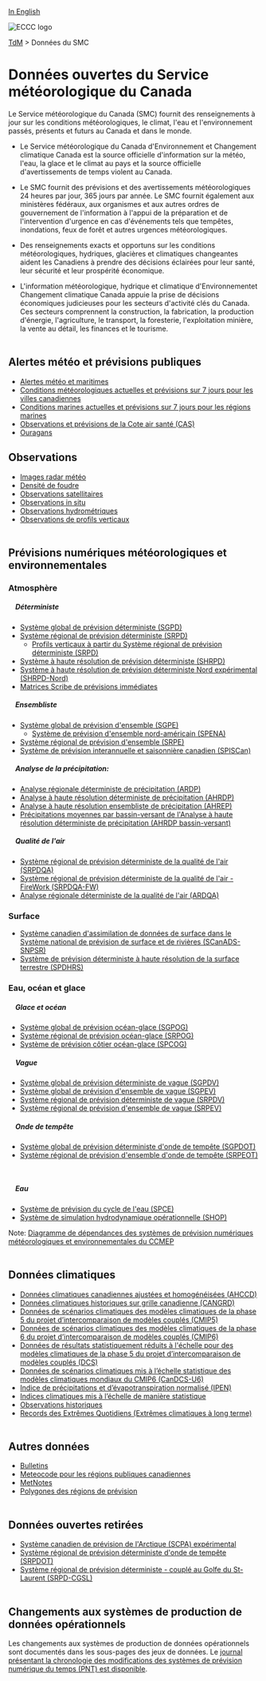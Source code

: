 [In English](readme_en.md)

![ECCC logo](../img_eccc-logo.png)

[TdM](../readme_fr.md) > Données du SMC


# Données ouvertes du Service météorologique du Canada

Le Service météorologique du Canada (SMC) fournit des renseignements à jour sur les conditions météorologiques, le climat, l'eau et l'environnement passés, présents et futurs au Canada et dans le monde.

* Le Service météorologique du Canada d'Environnement et Changement climatique  Canada est la source officielle d'information sur la météo, l'eau, la glace et le climat au pays et la source officielle d'avertissements de temps violent au Canada.</br>

* Le SMC fournit des prévisions et des avertissements météorologiques 24 heures par jour, 365 jours par année. Le SMC fournit également aux ministères fédéraux, aux organismes et aux autres ordres de gouvernement de l'information à l'appui de la préparation et de l'intervention d'urgence en cas d'événements tels que tempêtes, inondations, feux de forêt et autres urgences météorologiques.</br>

* Des renseignements exacts et opportuns sur les conditions météorologiques, hydriques, glacières et climatiques changeantes aident les Canadiens à prendre des décisions éclairées pour leur santé, leur sécurité et leur prospérité économique.</br>

* L'information météorologique, hydrique et climatique d'Environnementet Changement climatique Canada appuie la prise de décisions économiques judicieuses pour les secteurs d'activité clés du Canada. Ces secteurs comprennent la construction, la fabrication, la production d'énergie, l'agriculture, le transport, la foresterie, l'exploitation minière, la vente au détail, les finances et le tourisme.
</br></br>

## Alertes météo et prévisions publiques

* [Alertes météo et maritimes](alerts/readme_alerts_fr.md)
* [Conditions météorologiques actuelles et prévisions sur 7 jours pour les villes canadiennes](citypage-weather/readme_citypageweather_fr.md)
* [Conditions marines actuelles et prévisions sur 7 jours pour les régions marines](marine-weather/readme_marine-weather_fr.md)
* [Observations et prévisions de la Cote air santé (CAS)](aqhi/readme_aqhi_fr.md)
* [Ouragans](hurricanes/readme_hurricanes_fr.md)

## Observations

* [Images radar météo](obs_radar/readme_radar_fr.md)
* [Densité de foudre](lightning/readme_lightning_fr.md)
* [Observations satellitaires](obs_satellite/readme_satellite_fr.md)
* [Observations in situ](obs_station/readme_obs_insitu_fr.md)
* [Observations hydrométriques](obs_hydrometric/readme_hydrometric_fr.md)
* [Observations de profils verticaux](vertical-profiles/readme_vertical-profiles-obs_fr.md)
</br></br>

## Prévisions numériques météorologiques et environnementales

### <span class="badge badge-light">Atmosphère</span>

##### &emsp;<span class="badge badge-info">Déterministe</span>

* [Système global de prévision déterministe (SGPD)](nwp_gdps/readme_gdps_fr.md)
* [Système régional de prévision déterministe (SRPD)](nwp_rdps/readme_rdps_fr.md)
    * [Profils verticaux à partir du Système régional de prévision déterministe (SRPD)](vertical-profiles/readme_vertical-profiles-nwp_fr.md)
* [Système à haute résolution de prévision déterministe (SHRPD)](nwp_hrdps/readme_hrdps_fr.md)
* [Système à haute résolution de prévision déterministe Nord expérimental (SHRPD-Nord)](nwp_hrdps-north/readme_hrdps-north_fr.md)
* [Matrices Scribe de prévisions immédiates](nwp_nowcasting/readme_nowcasting_fr.md)</br>

##### &emsp;<span class="badge badge-info">Ensembliste</span>
* [Système global de prévision d'ensemble (SGPE)](nwp_geps/readme_geps_fr.md)
    * [Système de prévision d'ensemble nord-américain (SPENA)](nwp_naefs/readme_naefs_fr.md)
* [Système régional de prévision d'ensemble (SRPE)](nwp_reps/readme_reps_fr.md)
* [Système de prévision interannuelle et saisonnière canadien (SPISCan)](nwp_cansips/readme_cansips_fr.md)</br>

##### &emsp;<span class="badge badge-info">Analyse de la précipitation:</span>

* [Analyse régionale déterministe de précipitation (ARDP)](nwp_rdpa/readme_rdpa_fr.md)
* [Analyse à haute résolution déterministe de précipitation (AHRDP)](nwp_hrdpa/readme_hrdpa_fr.md)
* [Analyse à haute résolution ensembliste de précipitation (AHREP)](nwp_hrepa/readme_hrepa_fr.md)
* [Précipitations moyennes par bassin-versant de l'Analyse à haute résolution déterministe de précipitation (AHRDP bassin-versant)](nwp_hrdpa-watershed/readme_hrdpa-watershed_fr.md)</br>

##### &emsp;<span class="badge badge-info">Qualité de l'air</span>
* [Système régional de prévision déterministe de la qualité de l'air (SRPDQA)](nwp_raqdps/readme_raqdps_fr.md)
* [Système régional de prévision déterministe de la qualité de l'air - FireWork (SRPDQA-FW)](nwp_raqdps-fw/readme_raqdps-fw_fr.md)
* [Analyse régionale déterministe de la qualité de l'air (ARDQA)](nwp_rdaqa/readme_rdaqa_fr.md)

### <span class="badge badge-light">Surface</span>

* [Système canadien d'assimilation de données de surface dans le Système national de prévision de surface et de rivières (SCanADS-SNPSR)](nwp_caldas-nsrps/readme_caldas-nsrps_fr.md)
* [Système de prévision déterministe à haute résolution de la surface terrestre (SPDHRS)](nwp_hrdlps/readme_hrdlps_fr.md)</br>

### <span class="badge badge-light">Eau, océan et glace</span>

##### &emsp;<span class="badge badge-info">Glace et océan</span>

* [Système global de prévision océan-glace (SGPOG)](nwp_giops/readme_giops_fr.md)
* [Système régional de prévision océan-glace (SRPOG)](nwp_riops/readme_riops_fr.md)
* [Système de prévision côtier océan-glace (SPCOG)](nwp_ciops/readme_ciops_fr.md)</br>

##### &emsp;<span class="badge badge-info">Vague</span>

* [Système global de prévision déterministe de vague (SGPDV)](nwp_gdwps/readme_gdwps_fr.md)
* [Système global de prévision d'ensemble de vague (SGPEV)](nwp_gewps/readme_gewps_fr.md)
* [Système régional de prévision déterministe de vague (SRPDV)](nwp_rdwps/readme_rdwps_fr.md)
* [Système régional de prévision d'ensemble de vague (SRPEV)](nwp_rewps/readme_rewps_fr.md)</br>

##### &emsp;<span class="badge badge-info">Onde de tempête</span>

* [Système global de prévision déterministe d'onde de tempête (SGPDOT)](nwp_gdsps/readme_gdsps_fr.md)
* [Système régional de prévision d'ensemble d'onde de tempête (SRPEOT)](nwp_resps/readme_resps_fr.md)
</br>

##### &emsp;<span class="badge badge-info">Eau</span>

* [Système de prévision du cycle de l'eau (SPCE)](nwp_wcps/readme_wcps_fr.md)
* [Système de simulation hydrodynamique opérationnelle (SHOP)](nwp_ohps/readme_ohps_fr.md)</br>

Note: [Diagramme de dépendances des systèmes de prévision numériques météorologiques et environnementales du CCMEP](https://collaboration.cmc.ec.gc.ca/cmc/cmos/public_doc/msc-data/nwep-dependency-diagrams/system_fr.svg)
</br></br>

## Données climatiques

* [Données climatiques canadiennes ajustées et homogénéisées (AHCCD)](climate_ahccd/readme_ahccd_fr.md)
* [Données climatiques historiques sur grille canadienne (CANGRD)](climate_cangrd/readme_cangrd_fr.md)
* [Données de scénarios climatiques des modèles climatiques de la phase 5 du projet d’intercomparaison de modèles couplés (CMIP5)](climate_cmip5/readme_cmip5_fr.md)
* [Données de scénarios climatiques des modèles climatiques de la phase 6 du projet d’intercomparaison de modèles couplés (CMIP6)](climate_cmip6/readme_cmip6_fr.md)
* [Données de résultats statistiquement réduits à l'échelle pour des modèles climatiques de la phase 5 du projet d’intercomparaison de modèles couplés (DCS)](climate_dcs/readme_dcs_fr.md)
* [Données de scénarios climatiques mis à l’échelle statistique des modèles climatiques mondiaux du CMIP6 (CanDCS-U6)](climate_candcs-u6/readme_candcs-u6-datamart_fr.md)
* [Indice de précipitations et d’évapotranspiration normalisé (IPEN)](climate_spei/readme_spei_fr.md)
* [Indices climatiques mis à l’échelle de manière statistique](climate_indices/readme_climateindices_fr.md)
* [Observations historiques](climate_obs/readme_climateobs_fr.md)
* [Records des Extrêmes Quotidiens (Extrêmes climatiques à long terme)](climate_ltce/readme_climateltce_fr.md)
</br></br>

## Autres données

* [Bulletins](bulletins/readme_bulletins_fr.md)
* [Meteocode pour les régions publiques canadiennes](meteocode/readme_meteocode_fr.md)
* [MetNotes](metnotes/readme_metnotes_fr.md)
* [Polygones des régions de prévision](forecast-regions/readme_forecast-regions_fr.md)
</br></br>

## Données ouvertes retirées

* [Système canadien de prévision de l'Arctique (SCPA) expérimental](nwp_caps/readme_caps_fr.md)
* [Système régional de prévision déterministe d'onde de tempête (SRPDOT)](nwp_rdsps/readme_rdsps_fr.md)
* [Système régional de prévision déterministe - couplé au Golfe du St-Laurent (SRPD-CGSL)](nwp_rdps-cgsl/readme_rdps-cgsl_fr.md)
</br></br>

## Changements aux systèmes de production de données opérationnels

Les changements aux systèmes de production de données opérationnels sont documentés dans les sous-pages des jeux de données. Le [journal présentant la chronologie des modifications des systèmes de prévision numérique du temps (PNT) est disponible](changelog_nwp_fr.md).

